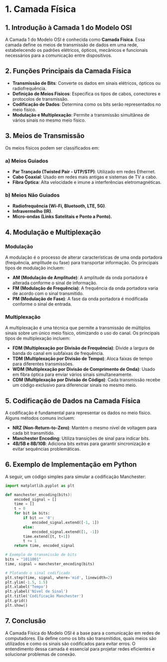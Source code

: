 # 1. Camada Física

## 1. Introdução à Camada 1 do Modelo OSI

A Camada 1 do Modelo OSI é conhecida como **Camada Física**. Essa camada define os meios de transmissão de dados em uma rede, estabelecendo os padrões elétricos, ópticos, mecânicos e funcionais necessários para a comunicação entre dispositivos.

## 2. Funções Principais da Camada Física

- **Transmissão de Bits**: Converte os dados em sinais elétricos, ópticos ou radiofrequência.
- **Definição de Meios Físicos**: Especifica os tipos de cabos, conectores e protocolos de transmissão.
- **Codificação de Dados**: Determina como os bits serão representados no meio físico.
- **Modulação e Multiplexação**: Permite a transmissão simultânea de vários sinais no mesmo meio físico.

## 3. Meios de Transmissão

Os meios físicos podem ser classificados em:

### a) Meios Guiados

- **Par Trançado (Twisted Pair - UTP/STP)**: Utilizado em redes Ethernet.
- **Cabo Coaxial**: Usado em redes mais antigas e sistemas de TV a cabo.
- **Fibra Óptica**: Alta velocidade e imune a interferências eletromagnéticas.

### b) Meios Não Guiados

- **Radiofrequência (Wi-Fi, Bluetooth, LTE, 5G)**.
- **Infravermelho (IR)**.
- **Micro-ondas (Links Satelitais e Ponto a Ponto).**

## 4. Modulação e Multiplexação

### Modulação

A modulação é o processo de alterar características de uma onda portadora (frequência, amplitude ou fase) para transportar informação. Os principais tipos de modulação incluem:

- **AM (Modulação de Amplitude)**: A amplitude da onda portadora é alterada conforme o sinal de informação.
- **FM (Modulação de Frequência)**: A frequência da onda portadora varia de acordo com o sinal transmitido.
- **PM (Modulação de Fase)**: A fase da onda portadora é modificada conforme o sinal de entrada.

### Multiplexação

A multiplexação é uma técnica que permite a transmissão de múltiplos sinais sobre um único meio físico, otimizando o uso do canal. Os principais tipos de multiplexação incluem:

- **FDM (Multiplexação por Divisão de Frequência)**: Divide a largura de banda do canal em subfaixas de frequência.
- **TDM (Multiplexação por Divisão de Tempo)**: Aloca faixas de tempo para diferentes transmissões.
- **WDM (Multiplexação por Divisão de Comprimento de Onda)**: Usado em fibra óptica para enviar vários sinais simultaneamente.
- **CDM (Multiplexação por Divisão de Código)**: Cada transmissão recebe um código exclusivo para diferenciar sinais no mesmo meio.

## 5. Codificação de Dados na Camada Física

A codificação é fundamental para representar os dados no meio físico. Alguns métodos comuns incluem:

- **NRZ (Non-Return-to-Zero)**: Mantém o mesmo nível de voltagem para cada bit transmitido.
- **Manchester Encoding**: Utiliza transições de sinal para indicar bits.
- **4B/5B e 8B/10B**: Adiciona bits extras para garantir sincronização e evitar sequências problemáticas.

## 6. Exemplo de Implementação em Python

A seguir, um código simples para simular a codificação Manchester:

```python
import matplotlib.pyplot as plt

def manchester_encoding(bits):
    encoded_signal = []
    time = []
    t = 0
    for bit in bits:
        if bit == '0':
            encoded_signal.extend([-1, 1])
        else:
            encoded_signal.extend([1, -1])
        time.extend([t, t+1])
        t += 1
    return time, encoded_signal

# Exemplo de transmissão de bits
bits = "1011001"
time, signal = manchester_encoding(bits)

# Plotando o sinal codificado
plt.step(time, signal, where='mid', linewidth=2)
plt.ylim(-1.5, 1.5)
plt.xlabel('Tempo')
plt.ylabel('Nível de Sinal')
plt.title('Codificação Manchester')
plt.grid()
plt.show()

```

## 7. Conclusão

A Camada Física do Modelo OSI é a base para a comunicação em redes de computadores. Ela define como os bits são transmitidos, quais meios são utilizados e como os sinais são codificados para evitar erros. O entendimento dessa camada é essencial para projetar redes eficientes e solucionar problemas de conexão.